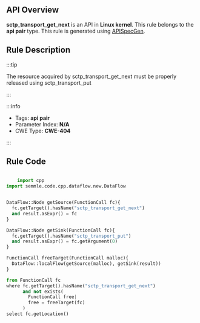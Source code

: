 ---
---


## API Overview
**sctp_transport_get_next** is an API in **Linux kernel**. This rule belongs to the **api pair** type. This rule is generated using [APISpecGen](../../tools/APISpecGen).
## Rule Description

:::tip

The resource acquired by sctp_transport_get_next must be properly released using sctp_transport_put

:::

:::info

- Tags: **api pair**
- Parameter Index: **N/A**
- CWE Type: **CWE-404**

:::

## Rule Code
```python

    import cpp
import semmle.code.cpp.dataflow.new.DataFlow


DataFlow::Node getSource(FunctionCall fc){
  fc.getTarget().hasName("sctp_transport_get_next")
  and result.asExpr() = fc
}

DataFlow::Node getSink(FunctionCall fc){
  fc.getTarget().hasName("sctp_transport_put")
  and result.asExpr() = fc.getArgument(0)
}

FunctionCall freeTarget(FunctionCall malloc){
  DataFlow::localFlow(getSource(malloc), getSink(result))
}

from FunctionCall fc
where fc.getTarget().hasName("sctp_transport_get_next")
      and not exists(
        FunctionCall free| 
        free = freeTarget(fc)
      )
select fc.getLocation()

    
```
